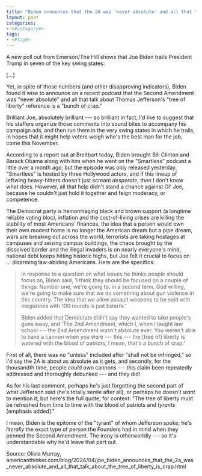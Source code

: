 ```yaml
---
title: "Biden announces that the 2A was 'never absolute' and all that talk about the tree of liberty is 'crap'"
layout: post
categories:
- <#category#>
tags:
- <#tag#>
---
```


A new poll out from Emerson/The Hill shows that Joe Biden trails President Trump in seven of the key swing states:

\[...\]

Yet, in spite of those numbers (and other disapproving indicators), Biden found it wise to announce on a recent podcast that the Second Amendment was "never absolute" and all that talk about Thomas Jefferson's "tree of liberty" reference is a "bunch of crap."

Brilliant Joe, absolutely brilliant --- so brilliant in fact, I'd like to suggest that his staffers organize those comments into sound bites to accompany his campaign ads, and then run them in the very swing states in which he trails, in hopes that it might help voters weigh who's the best man for the job, come this November.

According to a report out at Breitbart today, Biden brought Bill Clinton and Barack Obama along with him when he went on the "Smartless" podcast a little over a month ago; but the episode was only released yesterday. "Smartless" is hosted by three Hollywood actors, and if this lineup of leftwing heavy-hitters doesn't just scream *desperate,* then I don't know what does. However, all that help didn't stand a chance against Ol' Joe, because he couldn't just hold it together and feign moderacy, or competence.

The Democrat party is hemorrhaging black and brown support (a longtime reliable voting bloc), inflation and the cost-of-living crises are killing the stability of most Americans' finances, the idea that a person would own their own modest home is no longer the American dream but a pipe dream, wars are breaking out across the world, terrorists are taking hostages at campuses and seizing campus buildings, the chaos brought by the dissolved border and the illegal invaders is on nearly everyone's mind, national debt keeps hitting historic highs, but Joe felt it crucial to focus on ... disarming law-abiding Americans. Here are the specifics:

> In response to a question on what issues he thinks people should focus on, Biden said, 'I think they should be focused on a couple of things: Number one, we're going to, in a second term, God willing, we're going to make sure that we do something about gun violence in this country. The idea that we allow assault weapons to be sold with magazines with 100 rounds is just bizarre.'
>
> Biden added that Democrats didn't say they wanted to take people's guns away, and 'The 2nd Amendment, which I, when I taught law school --- the 2nd Amendment wasn't absolute ever. You weren't able to have a cannon when you were --- this --- the [tree of] liberty is watered with the blood of patriots, I mean, that's a bunch of crap.'

First of all, there was no "unless" included after "shall not be infringed," so I'd say the 2A is about as absolute as it gets, and secondly, for the thousandth time, people *could* own cannons --- this claim been repeatedly addressed and thoroughly debunked --- and they did!

As for his last comment, perhaps he's just forgetting the second part of what Jefferson said (he's totally senile after all), or perhaps he doesn't *want* to mention it; but here's the full quote, for context: "The tree of liberty must be refreshed from time to time with the blood of patriots and *tyrants* [emphasis added]."

I mean, Biden is the epitome of the "tyrant" of whom Jefferson spoke; he's *literally* the exact type of person the Founders had in mind when they penned the Second Amendment. The irony is otherworldly --- so it's understandable why he'd leave that part out.

Source: Olivia Murray, americanthinker.com/blog/2024/04/joe_biden_announces_that_the_2a_was_never_absolute_and_all_that_talk_about_the_tree_of_liberty_is_crap.html
